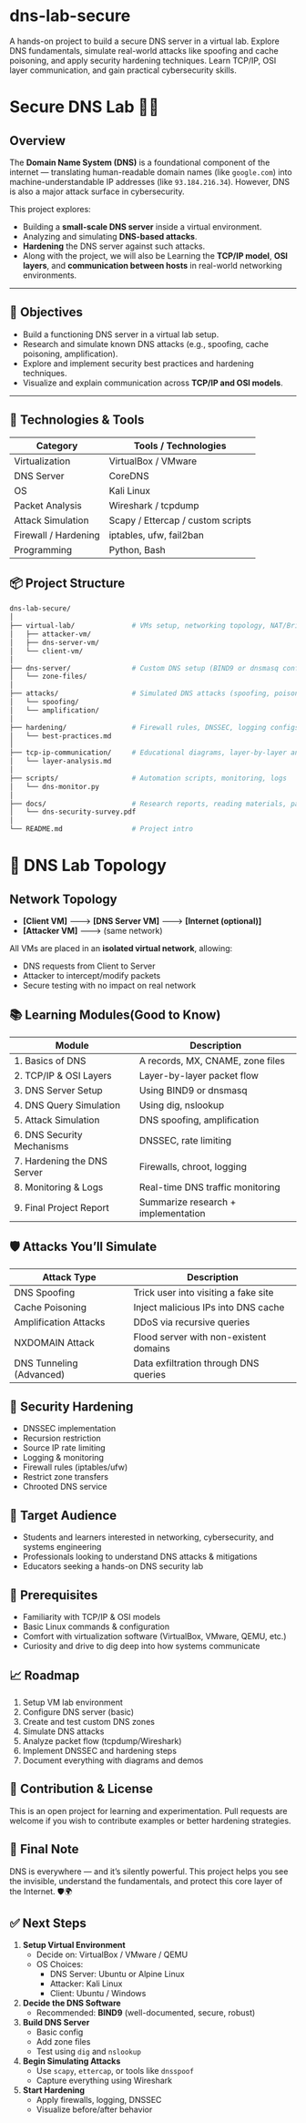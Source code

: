 # dns-lab-secure
A hands-on project to build a secure DNS server in a virtual lab. Explore DNS fundamentals, simulate real-world attacks like spoofing and cache poisoning, and apply security hardening techniques. Learn TCP/IP, OSI layer communication, and gain practical cybersecurity skills.


# Secure DNS Lab 🔐🌐

## Overview

The **Domain Name System (DNS)** is a foundational component of the internet — translating human-readable domain names (like `google.com`) into machine-understandable IP addresses (like `93.184.216.34`). However, DNS is also a major attack surface in cybersecurity.

This project explores:
- Building a **small-scale DNS server** inside a virtual environment.
- Analyzing and simulating **DNS-based attacks**.
- **Hardening** the DNS server against such attacks.
- Along with the project, we will also be Learning the **TCP/IP model**, **OSI layers**, and **communication between hosts** in real-world networking environments.

---

## 🧠 Objectives

- Build a functioning DNS server in a virtual lab setup.
- Research and simulate known DNS attacks (e.g., spoofing, cache poisoning, amplification).
- Explore and implement security best practices and hardening techniques.
- Visualize and explain communication across **TCP/IP and OSI models**.
---

## 🔧 Technologies & Tools

| Category         | Tools / Technologies          |
|------------------|-------------------------------|
| Virtualization   | VirtualBox / VMware    |
| DNS Server       | CoreDNS    |
| OS               | Kali Linux   |
| Packet Analysis  | Wireshark / tcpdump           |
| Attack Simulation| Scapy / Ettercap / custom scripts |
| Firewall / Hardening | iptables, ufw, fail2ban   |
| Programming      | Python, Bash                  |



## 📦 Project Structure

```bash
dns-lab-secure/
│
├── virtual-lab/              # VMs setup, networking topology, NAT/Bridged configs
│   ├── attacker-vm/
│   ├── dns-server-vm/
│   └── client-vm/
│
├── dns-server/               # Custom DNS setup (BIND9 or dnsmasq config files)
│   └── zone-files/
│
├── attacks/                  # Simulated DNS attacks (spoofing, poisoning, etc.)
│   └── spoofing/
│   └── amplification/
│
├── hardening/                # Firewall rules, DNSSEC, logging configs
│   └── best-practices.md
│
├── tcp-ip-communication/     # Educational diagrams, layer-by-layer analysis
│   └── layer-analysis.md
│
├── scripts/                  # Automation scripts, monitoring, logs
│   └── dns-monitor.py
│
├── docs/                     # Research reports, reading materials, papers
│   └── dns-security-survey.pdf
│
└── README.md                 # Project intro
```


# 🧪 DNS Lab Topology

## Network Topology
- **[Client VM]** ---> **[DNS Server VM]** ---> **[Internet (optional)]**
- **[Attacker VM]** ---> (same network)

All VMs are placed in an **isolated virtual network**, allowing:
- DNS requests from Client to Server
- Attacker to intercept/modify packets
- Secure testing with no impact on real network

## 📚 Learning Modules(Good to Know)
| Module | Description |
|--------|-------------|
| 1. Basics of DNS | A records, MX, CNAME, zone files |
| 2. TCP/IP & OSI Layers | Layer-by-layer packet flow |
| 3. DNS Server Setup | Using BIND9 or dnsmasq |
| 4. DNS Query Simulation | Using dig, nslookup |
| 5. Attack Simulation | DNS spoofing, amplification |
| 6. DNS Security Mechanisms | DNSSEC, rate limiting |
| 7. Hardening the DNS Server | Firewalls, chroot, logging |
| 8. Monitoring & Logs | Real-time DNS traffic monitoring |
| 9. Final Project Report | Summarize research + implementation |



## 🛡️ Attacks You’ll Simulate
| Attack Type | Description |
|-------------|-------------|
| DNS Spoofing | Trick user into visiting a fake site |
| Cache Poisoning | Inject malicious IPs into DNS cache |
| Amplification Attacks | DDoS via recursive queries |
| NXDOMAIN Attack | Flood server with non-existent domains |
| DNS Tunneling (Advanced) | Data exfiltration through DNS queries |

## 🔐 Security Hardening
- DNSSEC implementation
- Recursion restriction
- Source IP rate limiting
- Logging & monitoring
- Firewall rules (iptables/ufw)
- Restrict zone transfers
- Chrooted DNS service

## 🎯 Target Audience
- Students and learners interested in networking, cybersecurity, and systems engineering
- Professionals looking to understand DNS attacks & mitigations
- Educators seeking a hands-on DNS security lab

## 🧩 Prerequisites
- Familiarity with TCP/IP & OSI models
- Basic Linux commands & configuration
- Comfort with virtualization software (VirtualBox, VMware, QEMU, etc.)
- Curiosity and drive to dig deep into how systems communicate

## 📈 Roadmap
1. Setup VM lab environment
2. Configure DNS server (basic)
3. Create and test custom DNS zones
4. Simulate DNS attacks
5. Analyze packet flow (tcpdump/Wireshark)
6. Implement DNSSEC and hardening steps
7. Document everything with diagrams and demos

## 📌 Contribution & License
This is an open project for learning and experimentation. Pull requests are welcome if you wish to contribute examples or better hardening strategies.

## 📣 Final Note
DNS is everywhere — and it’s silently powerful. This project helps you see the invisible, understand the fundamentals, and protect this core layer of the Internet. 🛡️🌍


## ✅ Next Steps
1. **Setup Virtual Environment**
   - Decide on: VirtualBox / VMware / QEMU
   - OS Choices:
     - DNS Server: Ubuntu or Alpine Linux
     - Attacker: Kali Linux
     - Client: Ubuntu / Windows
2. **Decide the DNS Software**
   - Recommended: **BIND9** (well-documented, secure, robust)
3. **Build DNS Server**
   - Basic config
   - Add zone files
   - Test using `dig` and `nslookup`
4. **Begin Simulating Attacks**
   - Use `scapy`, `ettercap`, or tools like `dnsspoof`
   - Capture everything using Wireshark
5. **Start Hardening**
   - Apply firewalls, logging, DNSSEC
   - Visualize before/after behavior
